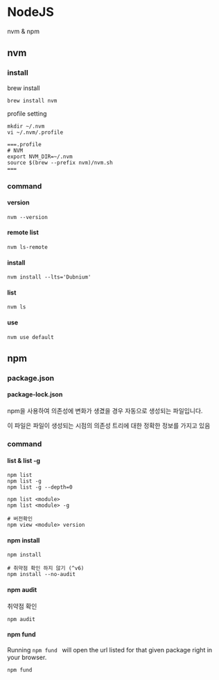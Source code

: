 # NodeJS

nvm & npm



## nvm

### install

brew install

```
brew install nvm
```

profile setting

```
mkdir ~/.nvm
vi ~/.nvm/.profile

===.profile
# NVM
export NVM_DIR=~/.nvm
source $(brew --prefix nvm)/nvm.sh
===
```



### command

#### version

```
nvm --version
```

#### remote list

```
nvm ls-remote
```

#### install

```
nvm install --lts='Dubnium'
```

#### list

```
nvm ls
```

#### use

```
nvm use default
```



## npm

### package.json



#### package-lock.json

npm을 사용하여 의존성에 변화가 생겼을 경우 자동으로 생성되는 파일입니다.

이 파일은 파일이 생성되는 시점의 의존성 트리에 대한 정확한 정보를 가지고 있음





### command

#### list & list -g

```
npm list
npm list -g
npm list -g --depth=0
```



```
npm list <module>
npm list <module> -g

# 버전확인
npm view <module> version
```



#### npm install

```
npm install

# 취약점 확인 하지 않기 (^v6)
npm install --no-audit
```



#### npm audit

 취약점 확인

```
npm audit
```



#### npm fund

Running `npm fund ` will open the url listed for that given package right in your browser.

```
npm fund
```

